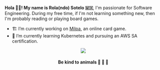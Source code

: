 <!-- <p align="center">
<a href="https://git.io/streak-stats">
  <img align="center" src="https://github-readme-streak-stats.herokuapp.com?user=rolasotelo&theme=vue-dark" />
</a>
</p> -->

**Hola 👋🏾! My name is Rola(ndo) Sotelo 🇲🇽**, I'm passionate for Software Engineering. During my free time, if I'm not learning something new, then I'm probably reading or playing board games.

- 🏗 I’m currently working on [Milpa](https://milpa.online), an online card game.
- 🔭 I’m currently learning Kubernetes and pursuing an AWS SA certification.

<p align="center">
<a href="https://github.com/anuraghazra/github-readme-stats">
  <img align="center" src="https://github-readme-stats.vercel.app/api/top-langs/?username=rolasotelo&layout=compact&langs_count=8&theme=vue-dark" />
</a>
</p>

<h4 align="center">Be kind to animals 🐄 🐖 🦃</h4>
